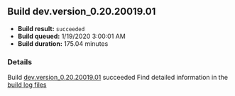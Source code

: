 ## Build dev.version_0.20.20019.01
- **Build result:** `succeeded`
- **Build queued:** 1/19/2020 3:00:01 AM
- **Build duration:** 175.04 minutes
### Details
Build [dev.version_0.20.20019.01](https://winappstudio.visualstudio.com/web/build.aspx?pcguid=a4ef43be-68ce-4195-a619-079b4d9834c2&builduri=vstfs%3a%2f%2f%2fBuild%2fBuild%2f32591) succeeded
Find detailed information in the [build log files]()
